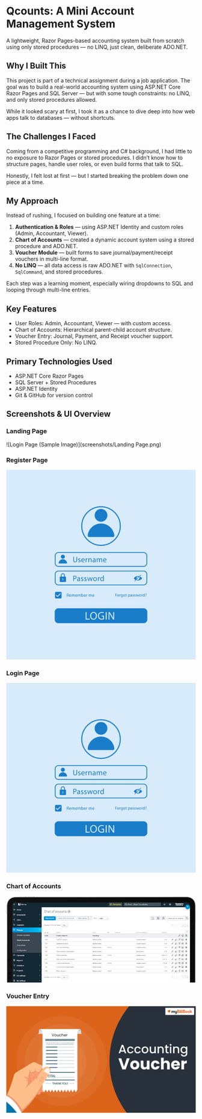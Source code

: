# Qcounts: A Mini Account Management System

A lightweight, Razor Pages-based accounting system built from scratch using only stored procedures — no LINQ, just clean, deliberate ADO.NET.

## Why I Built This

This project is part of a technical assignment during a job application. The goal was to build a real-world accounting system using ASP.NET Core Razor Pages and SQL Server — but with some tough constraints: no LINQ, and only stored procedures allowed.

While it looked scary at first, I took it as a chance to dive deep into how web apps talk to databases — without shortcuts.

## The Challenges I Faced

Coming from a competitive programming and C# background, I had little to no exposure to Razor Pages or stored procedures. I didn’t know how to structure pages, handle user roles, or even build forms that talk to SQL. 

Honestly, I felt lost at first — but I started breaking the problem down one piece at a time.

## My Approach

Instead of rushing, I focused on building one feature at a time:

1. **Authentication & Roles** — using ASP.NET Identity and custom roles (Admin, Accountant, Viewer).
2. **Chart of Accounts** — created a dynamic account system using a stored procedure and ADO.NET.
3. **Voucher Module** — built forms to save journal/payment/receipt vouchers in multi-line format.
4. **No LINQ** — all data access is raw ADO.NET with `SqlConnection`, `SqlCommand`, and stored procedures.

Each step was a learning moment, especially wiring dropdowns to SQL and looping through multi-line entries.


## Key Features

- User Roles: Admin, Accountant, Viewer — with custom access.
- Chart of Accounts: Hierarchical parent-child account structure.
- Voucher Entry: Journal, Payment, and Receipt voucher support.
- Stored Procedure Only: No LINQ.


## Primary Technologies Used

- ASP.NET Core Razor Pages
- SQL Server + Stored Procedures
- ASP.NET Identity
- Git & GitHub for version control

## Screenshots & UI Overview

### Landing Page
![Login Page (Sample Image)](screenshots/Landing Page.png)

### Register Page
![Login Page (Sample Image)](screenshots/login-page.jpg)

### Login Page
![Login Page (Sample Image)](screenshots/login-page.jpg)

### Chart of Accounts
![COA (Sample Image)](screenshots/chart-of-accounts-page.png)

### Voucher Entry
![Voucher Entry (Sample Image)](screenshots/voucher-entry-page.png)